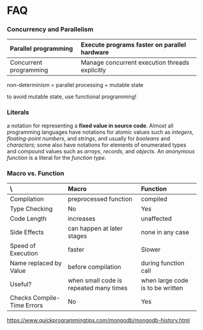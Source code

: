 # FAQ

### Concurrency and Parallelism

| Parallel programming   | Execute programs faster on parallel hardware   |
| :--------------------- | :--------------------------------------------- |
| Concurrent programming | Manage concurrent execution threads explicitly |

non-determinism = parallel processing + mutable state

to avoid mutable state, use functional programming!

### Literals

a notation for representing a **fixed value in source code**. Almost all programming languages have notations for atomic values such as _integers_, _floating-point numbers_, and _strings_, and usually for _booleans_ and _characters_; some also have notations for elements of enumerated types and compound values such as _arrays_, _records_, and _objects_. An _anonymous function_ is a literal for the _function type_.

### Macro vs. Function

| \                          | Macro                                  | Function                         |
| :------------------------- | :------------------------------------- | :------------------------------- |
| Compilation                | preprocessed function                  | compiled                         |
| Type Checking              | No                                     | Yes                              |
| Code Length                | increases                              | unaffected                       |
| Side Effects               | can happen at later stages             | none in any case                 |
| Speed of Execution         | faster                                 | Slower                           |
| Name replaced by Value     | before compilation                     | during function call             |
| Useful?                    | when small code is repeated many times | when large code is to be written |
| Checks Compile-Time Errors | No                                     | Yes                              |

https://www.quickprogrammingtips.com/mongodb/mongodb-history.html
